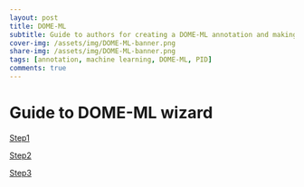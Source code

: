 ```yaml
---
layout: post
title: DOME-ML
subtitle: Guide to authors for creating a DOME-ML annotation and making it visible to reviewers.
cover-img: /assets/img/DOME-ML-banner.png
share-img: /assets/img/DOME-ML-banner.png
tags: [annotation, machine learning, DOME-ML, PID]
comments: true
---
```


# Guide to DOME-ML wizard

[Step1](DOME_Wizard_Step_01.png)

[Step2](DOME_Wizard_Step_02.png)

[Step3](DOME_Wizard_Step_03.png)
